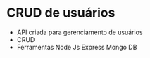 # CRUD de usuários
- API criada para gerenciamento de usuários
- CRUD
- Ferramentas
   Node Js
   Express
   Mongo DB
